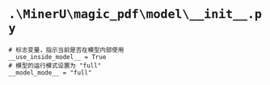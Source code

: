 # `.\MinerU\magic_pdf\model\__init__.py`

```
# 标志变量，指示当前是否在模型内部使用
__use_inside_model__ = True
# 模型的运行模式设置为 "full"
__model_mode__ = "full"
```